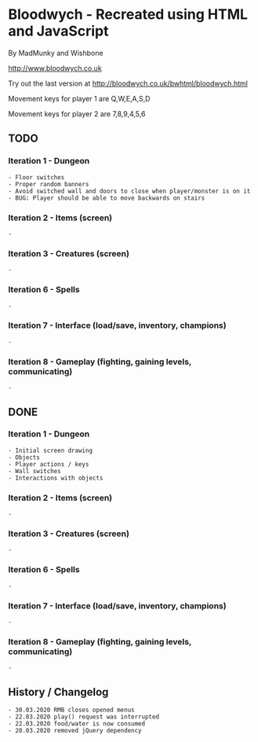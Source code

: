 # Bloodwych - Recreated using HTML and JavaScript

By MadMunky and Wishbone

http://www.bloodwych.co.uk

Try out the last version at http://bloodwych.co.uk/bwhtml/bloodwych.html

Movement keys for player 1 are Q,W,E,A,S,D

Movement keys for player 2 are 7,8,9,4,5,6

## TODO
### Iteration 1 - Dungeon
    - Floor switches
    - Proper random banners
    - Avoid switched wall and doors to close when player/monster is on it
    - BUG: Player should be able to move backwards on stairs
### Iteration 2 - Items (screen)
    -
### Iteration 3 - Creatures (screen)
    -
### Iteration 6 - Spells
    -
### Iteration 7 - Interface (load/save, inventory, champions)
    -
### Iteration 8 - Gameplay (fighting, gaining levels, communicating)
    -
## DONE
### Iteration 1 - Dungeon
    - Initial screen drawing
    - Objects
    - Player actions / keys
    - Wall switches
    - Interactions with objects
### Iteration 2 - Items (screen)
    -
### Iteration 3 - Creatures (screen)
    -
### Iteration 6 - Spells
    -
### Iteration 7 - Interface (load/save, inventory, champions)
    -
### Iteration 8 - Gameplay (fighting, gaining levels, communicating)
    -
## History / Changelog
    - 30.03.2020 RMB closes opened menus
    - 22.03.2020 play() request was interrupted
    - 22.03.2020 food/water is now consumed
    - 20.03.2020 removed jQuery dependency
